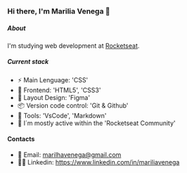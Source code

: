 ### Hi there, I'm Marilia Venega 👋

##### About
I'm studying web development at [Rocketseat](https://www.rocketseat.com.br/).

##### Current stack
- ⚡️ Main Lenguage: 'CSS'
- 🎉 Frontend: 'HTML5', 'CSS3'
- 🦄 Layout Design: 'Figma'
- 📦️ Version code control: 'Git & Github'
- 🔨 Tools: 'VsCode', 'Markdown'
- 📡 I´m mostly active within the 'Rocketseat Community'

#### Contacts
- 🚩 Email: marilhavenega@gmail.com
- 👩‍💻 Linkedin: https://www.linkedin.com/in/mariliavenega
